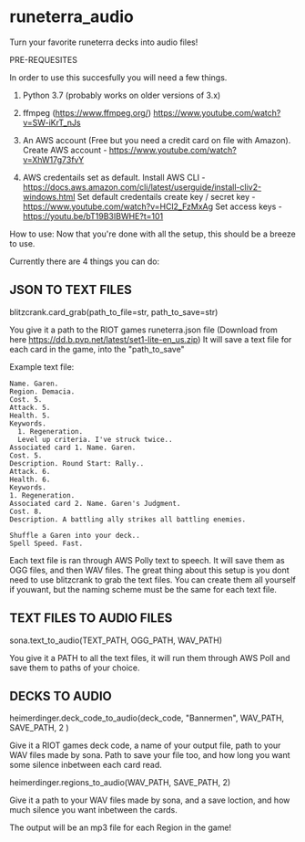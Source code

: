 # runeterra_audio
Turn your favorite runeterra decks into audio files!

PRE-REQUESITES

In order to use this succesfully you will need a few things. 
1. Python 3.7 (probably works on older versions of 3.x)
2. ffmpeg (https://www.ffmpeg.org/)
  https://www.youtube.com/watch?v=SW-iKrT_nJs
  
3. An AWS account (Free but you need a credit card on file with Amazon).
  Create AWS account - https://www.youtube.com/watch?v=XhW17g73fvY
4. AWS credentails set as default.
  Install AWS CLI - https://docs.aws.amazon.com/cli/latest/userguide/install-cliv2-windows.html
  Set default credentails
  create key / secret key - https://www.youtube.com/watch?v=HCl2_FzMxAg
  Set access keys - https://youtu.be/bT19B3IBWHE?t=101
  

How to use:
Now that you're done with all the setup, this should be a breeze to use. 

Currently there are 4 things you can do:

## JSON TO TEXT FILES ##

blitzcrank.card_grab(path_to_file=str, path_to_save=str)

  You give it a path to the RIOT games runeterra.json file (Download from here https://dd.b.pvp.net/latest/set1-lite-en_us.zip)
  It will save a text file for each card in the game, into the "path_to_save"
  
  Example text file:
  
    Name. Garen.
    Region. Demacia.
    Cost. 5.
    Attack. 5.
    Health. 5. 
    Keywords.
      1. Regeneration.
      Level up criteria. I've struck twice..
    Associated card 1. Name. Garen.
    Cost. 5.
    Description. Round Start: Rally..
    Attack. 6.
    Health. 6. 
    Keywords.
    1. Regeneration.
    Associated card 2. Name. Garen's Judgment.
    Cost. 8.
    Description. A battling ally strikes all battling enemies.

    Shuffle a Garen into your deck..
    Spell Speed. Fast.
  
Each text file is ran through AWS Polly text to speech. It will save them as OGG files, and then WAV files. The great thing about this setup is you dont need to use blitzcrank to grab the text files. You can create them all yourself if youwant, but the naming scheme must be the same for each text file.

## TEXT FILES TO AUDIO FILES ##

sona.text_to_audio(TEXT_PATH, OGG_PATH, WAV_PATH)

You give it a PATH to all the text files, it will run them through AWS Poll and save them to paths of your choice.

## DECKS TO AUDIO ##

heimerdinger.deck_code_to_audio(deck_code, "Bannermen", WAV_PATH, SAVE_PATH, 2 )

Give it a RIOT games deck code, a name of your output file, path to your WAV files made by sona. Path to save your file too, and how long you want some silence inbetween each card read.

heimerdinger.regions_to_audio(WAV_PATH, SAVE_PATH, 2)

Give it a path to your WAV files made by sona, and a save loction, and how much silence you want inbetween the cards.

The output will be an mp3 file for each Region in the game!
